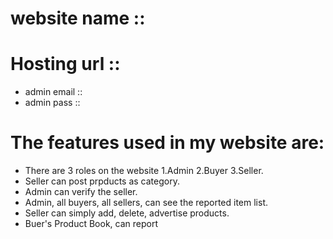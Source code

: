  # website name :: 
 # Hosting url :: 

 *  admin email ::  
 *  admin pass :: 


# The features used in my website are:
* There are 3 roles on the website 1.Admin 2.Buyer 3.Seller.
* Seller can post prpducts as category.
* Admin can verify the seller.
* Admin, all buyers, all sellers, can see the reported item list.
* Seller can simply add, delete, advertise products.
* Buer's Product Book, can report


